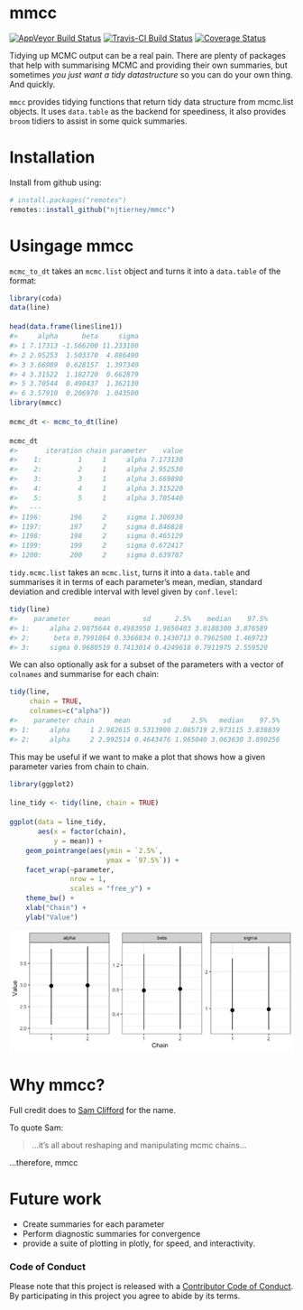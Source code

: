 
<!-- README.md is generated from README.Rmd. Please edit that file -->

# mmcc

[![AppVeyor Build
Status](https://ci.appveyor.com/api/projects/status/github/njtierney/mmcc?branch=master&svg=true)](https://ci.appveyor.com/project/njtierney/mmcc)
[![Travis-CI Build
Status](https://travis-ci.org/njtierney/mmcc.svg?branch=master)](https://travis-ci.org/njtierney/mmcc)
[![Coverage
Status](https://img.shields.io/codecov/c/github/njtierney/mmcc/master.svg)](https://codecov.io/github/njtierney/mmcc?branch=master)

Tidying up MCMC output can be a real pain. There are plenty of packages
that help with summarising MCMC and providing their own summaries, but
sometimes *you just want a tidy datastructure* so you can do your own
thing. And quickly.

`mmcc` provides tidying functions that return tidy data structure from
mcmc.list objects. It uses `data.table` as the backend for speediness,
it also provides `broom` tidiers to assist in some quick summaries.

# Installation

Install from github using:

``` r
# install.packages("remotes")
remotes::install_github("njtierney/mmcc")
```

# Usingage mmcc

`mcmc_to_dt` takes an `mcmc.list` object and turns it into a
`data.table` of the format:

``` r
library(coda)
data(line)

head(data.frame(line$line1))
#>     alpha      beta     sigma
#> 1 7.17313 -1.566200 11.233100
#> 2 2.95253  1.503370  4.886490
#> 3 3.66989  0.628157  1.397340
#> 4 3.31522  1.182720  0.662879
#> 5 3.70544  0.490437  1.362130
#> 6 3.57910  0.206970  1.043500
library(mmcc)

mcmc_dt <- mcmc_to_dt(line)

mcmc_dt
#>       iteration chain parameter    value
#>    1:         1     1     alpha 7.173130
#>    2:         2     1     alpha 2.952530
#>    3:         3     1     alpha 3.669890
#>    4:         4     1     alpha 3.315220
#>    5:         5     1     alpha 3.705440
#>   ---                                   
#> 1196:       196     2     sigma 1.306930
#> 1197:       197     2     sigma 0.846828
#> 1198:       198     2     sigma 0.465129
#> 1199:       199     2     sigma 0.672417
#> 1200:       200     2     sigma 0.639787
```

`tidy.mcmc.list` takes an `mcmc.list`, turns it into a `data.table` and
summarises it in terms of each parameter’s mean, median, standard
deviation and credible interval with level given by `conf.level`:

``` r
tidy(line)
#>    parameter      mean        sd      2.5%    median    97.5%
#> 1:     alpha 2.9875644 0.4983950 1.9650403 3.0188300 3.876589
#> 2:      beta 0.7991864 0.3366834 0.1430713 0.7962500 1.469723
#> 3:     sigma 0.9680519 0.7413014 0.4249618 0.7911975 2.559520
```

We can also optionally ask for a subset of the parameters with a vector
of `colnames` and summarise for each chain:

``` r
tidy(line, 
     chain = TRUE, 
     colnames=c("alpha"))
#>    parameter chain     mean        sd     2.5%   median    97.5%
#> 1:     alpha     1 2.982615 0.5313900 2.085719 2.973115 3.838839
#> 2:     alpha     2 2.992514 0.4643476 1.965040 3.063630 3.890256
```

This may be useful if we want to make a plot that shows how a given
parameter varies from chain to chain.

``` r
library(ggplot2)

line_tidy <- tidy(line, chain = TRUE)

ggplot(data = line_tidy, 
       aes(x = factor(chain), 
           y = mean)) +
    geom_pointrange(aes(ymin = `2.5%`,
                        ymax = `97.5%`)) +
    facet_wrap(~parameter, 
               nrow = 1, 
               scales = "free_y") +
    theme_bw() +
    xlab("Chain") +
    ylab("Value")
```

![](man/figures/README-show-tidy-ggplot-1.png)<!-- -->

# Why mmcc?

Full credit does to [Sam Clifford](https://www.samclifford.info/) for
the name.

To quote Sam:

> …it’s all about reshaping and manipulating mcmc chains…

…therefore, mmcc

# Future work

  - Create summaries for each parameter
  - Perform diagnostic summaries for convergence
  - provide a suite of plotting in plotly, for speed, and interactivity.

### Code of Conduct

Please note that this project is released with a [Contributor Code of
Conduct](.github/CODE_OF_CONDUCT.md). By participating in this project
you agree to abide by its terms.
